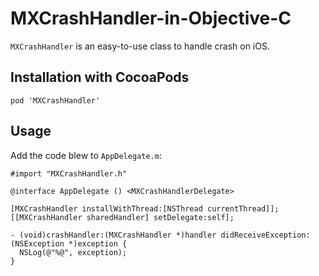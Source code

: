 # MXCrashHandler-in-Objective-C

`MXCrashHandler` is an easy-to-use class to handle crash on iOS.

## Installation with CocoaPods

```
pod 'MXCrashHandler'
```

## Usage

Add the code blew to `AppDelegate.m`:

```
#import "MXCrashHandler.h"
```

```
@interface AppDelegate () <MXCrashHandlerDelegate>
```

```
[MXCrashHandler installWithThread:[NSThread currentThread]];
[[MXCrashHandler sharedHandler] setDelegate:self];
```

```
- (void)crashHandler:(MXCrashHandler *)handler didReceiveException:(NSException *)exception {
  NSLog(@"%@", exception);
}
```
